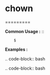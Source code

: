 # chown
=========



**Common Usage :**  ::

		$ 
		

**Examples :**

.. code-block:: bash


.. code-block:: bash